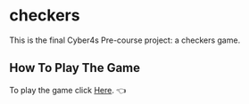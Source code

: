 # checkers

This is the final Cyber4s Pre-course project: a checkers game.

## How To Play The Game

To play the game click [Here](https://nitzanpap-checkers.netlify.app/). :point_left:
